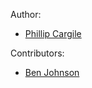 Author:

- [Phillip Cargile](https://github.com/pacargile)

Contributors:

- [Ben Johnson](https://github.com/bd-j)
